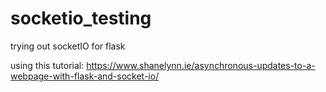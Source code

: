# socketio_testing
trying out socketIO for flask

using this tutorial: https://www.shanelynn.ie/asynchronous-updates-to-a-webpage-with-flask-and-socket-io/


